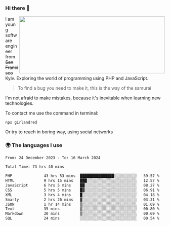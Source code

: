 ### Hi there 👋  

<img align='right' src="https://github-readme-stats.vercel.app/api?username=girlandred&count_private=true&show_icons=true&include_all_commits=true&hide_rank=true&hide_title=true&theme=buefy&card_width=300" width=460 height=180>


I am young software engineer from ~~San Francisco~~ Kyiv. Exploring the world of programming using PHP and JavaScript.


> To find a bug you need to make it, this is the way of the samurai



I'm not afraid to make mistakes, because it's inevitable when learning new technologies.

To contact me use the command in terminal:

```
npx girlandred
```

Or try to reach in boring way, using social networks


### 🌍 The languages I use

<!--START_SECTION:waka-->

```txt
From: 24 December 2023 - To: 16 March 2024

Total Time: 73 hrs 40 mins

PHP              43 hrs 53 mins  ███████████████░░░░░░░░░░   59.57 %
HTML             9 hrs 15 mins   ███░░░░░░░░░░░░░░░░░░░░░░   12.57 %
JavaScript       6 hrs 5 mins    ██░░░░░░░░░░░░░░░░░░░░░░░   08.27 %
CSS              5 hrs 5 mins    █▓░░░░░░░░░░░░░░░░░░░░░░░   06.91 %
XML              3 hrs 4 mins    █░░░░░░░░░░░░░░░░░░░░░░░░   04.18 %
Smarty           2 hrs 26 mins   ▓░░░░░░░░░░░░░░░░░░░░░░░░   03.31 %
JSON             1 hr 14 mins    ▒░░░░░░░░░░░░░░░░░░░░░░░░   01.69 %
Text             35 mins         ▒░░░░░░░░░░░░░░░░░░░░░░░░   00.80 %
Markdown         30 mins         ▒░░░░░░░░░░░░░░░░░░░░░░░░   00.69 %
SQL              24 mins         ░░░░░░░░░░░░░░░░░░░░░░░░░   00.54 %
```

<!--END_SECTION:waka-->
